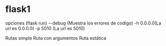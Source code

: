 # flask1

opciones (flask run)
--debug (Muestra los errores de codigo)
-h 0.0.0.0(La url es 0.0.0.0)
-p 5010 (La url es 5010)

Rutas simple
Ruta con argumentos
Ruta estática 